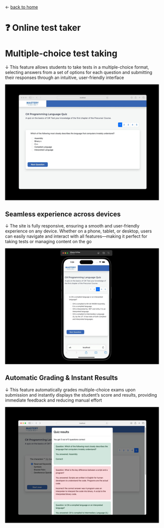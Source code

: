← [back to home](../README.md)

# ❓ **Online test taker**
<!--
##
↓ 
-->

# Multiple-choice test taking
↓ This feature allows students to take tests in a multiple-choice format, selecting answers from a set of options for each question and submitting their responses through an intuitive, user-friendly interface

![](../images/3-1.jpg ':size=80%')

## Seamless experience across devices
↓ The site is fully responsive, ensuring a smooth and user-friendly experience on any device. Whether on a phone, tablet, or desktop, users can easily navigate and interact with all features—making it perfect for taking tests or managing content on the go

![](../images/3-2.jpg ':size=80%')

## Automatic Grading & Instant Results
↓ This feature automatically grades multiple-choice exams upon submission and instantly displays the student’s score and results, providing immediate feedback and reducing manual effort

![](../images/3-3.jpg ':size=80%')
